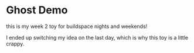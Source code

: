 # Ghost Demo

this is my week 2 toy for buildspace nights and weekends!

I ended up switching my idea on the last day, which is why this toy is a little crappy.

